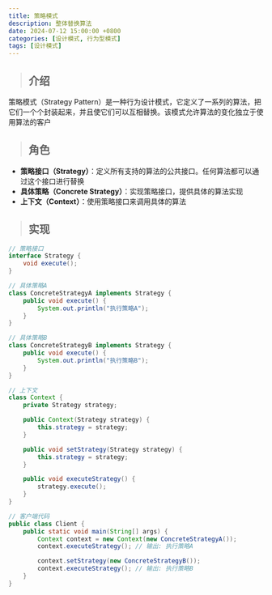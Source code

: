 ```yaml
---
title: 策略模式
description: 整体替换算法
date: 2024-07-12 15:00:00 +0800
categories: [设计模式, 行为型模式]
tags: [设计模式]
---
```


> ## 介绍

策略模式（Strategy Pattern）是一种行为设计模式，它定义了一系列的算法，把它们一个个封装起来，并且使它们可以互相替换。该模式允许算法的变化独立于使用算法的客户

> ## 角色
- **策略接口（Strategy）**：定义所有支持的算法的公共接口。任何算法都可以通过这个接口进行替换
- **具体策略（Concrete Strategy）**：实现策略接口，提供具体的算法实现
- **上下文（Context）**：使用策略接口来调用具体的算法

> ## 实现

```java
// 策略接口
interface Strategy {
    void execute();
}

// 具体策略A
class ConcreteStrategyA implements Strategy {
    public void execute() {
        System.out.println("执行策略A");
    }
}

// 具体策略B
class ConcreteStrategyB implements Strategy {
    public void execute() {
        System.out.println("执行策略B");
    }
}

// 上下文
class Context {
    private Strategy strategy;

    public Context(Strategy strategy) {
        this.strategy = strategy;
    }

    public void setStrategy(Strategy strategy) {
        this.strategy = strategy;
    }

    public void executeStrategy() {
        strategy.execute();
    }
}

// 客户端代码
public class Client {
    public static void main(String[] args) {
        Context context = new Context(new ConcreteStrategyA());
        context.executeStrategy(); // 输出: 执行策略A

        context.setStrategy(new ConcreteStrategyB());
        context.executeStrategy(); // 输出: 执行策略B
    }
}
```
